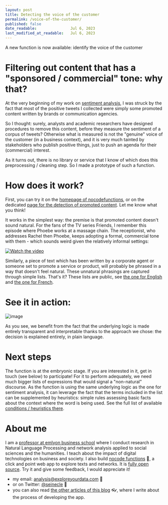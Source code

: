 ```yaml
---
layout: post
title: Detecting the voice of the customer
permalink: /voice-of-the-customer/
published: false
date_readable:               Jul 6, 2023
last_modified_at_readable:   Jul 6, 2023
---
```


A new function is now available: identify the voice of the customer

# Filtering out content that has a "sponsored / commercial" tone: why that?

At the very beginning of my work on [sentiment analysis](https://nocodefunctions.com/umigon/sentiment_analysis_tool.html), I was struck by the fact that most of the positive tweets I collected were simply some promoted content written by brands or communication agencies.

So I thought: surely, analysts and academic researchers have designed procedures to remove this content, before they measure the sentiment of a corpus of tweets?
Otherwise what is measured is not the "genuine" voice of the customer (in a business context), and it is very much tainted by stakeholders who publish positive things, just to push an agenda for their (commercial) interest.

As it turns out, there is no library or service that I know of which does this preprocessing / cleaning step. So I made a prototype of such a function.

# How does it work?
First, you can try it on the [homepage of nocodefunctions](https://nocodefunctions.com), or on the dedicated [page for the detection of promoted content](https://nocodefunctions.com/organic/organic_listening_voice_of_customer_tool.html).
Let me know what you think!

It works in the simplest way: the premise is that promoted content doesn't sound natural.
For the fans of the TV series Friends, I remember this episode where Phoebe works at a massage chain.
The receptionist, who addresses Rachel then Phoebe, keeps adopting a formal, commercial tone with them - which sounds weird given the relatively informal settings:

[![Watch the video](https://img.youtube.com/vi/IDDKr_W08WU/default.jpg)](https://yout-u.be/IDDKr_W08WU)

Similarly, a piece of text which has been written by a corporate agent or someone set to promote a service or product, will probably be phrased in a way that doesn't feel natural.
These unnatural phrasings are captured through simple lists. That's it?
These lists are public, see [the one for English](https://github.com/seinecle/umigon-lexicons/blob/main/src/main/resources/net/clementlevallois/umigon/heuristics/lexicons/en/9_commercial%20tone.txt) and [the one for French](https://github.com/seinecle/umigon-lexicons/blob/main/src/main/resources/net/clementlevallois/umigon/heuristics/lexicons/fr/9_commercial%20tone.txt).

# See it in action:

![image](https://github.com/seinecle/blog/assets/1244100/4cecca50-280d-45a7-99dd-ccc727996969)

As you see, we benefit from the fact that the underlying logic is made entirely transparent and interpretable thanks to the approach we chose: the decision is explained entirely, in plain language.

# Next steps
The function is at the embryonic stage. If you are interested in it, get in touch (see below) to participate!
For it to perform adequately, we need much bigger lists of expressions that would signal a "non-natural" discourse.
As the function is using the same underlying logic as the one for sentiment analysis, it can leverage the fact that the terms included in the list can be supplemented by heuristics: simple rules assessing basic facts about the context where the word is being used.
See the full list of available [conditions / heuristics there](https://github.com/seinecle/umigon-lexicons/tree/main/src/main/java/net/clementlevallois/umigon/heuristics/booleanconditions).

# About me
I am a [professor at emlyon business school](https://www.linkedin.com/in/levallois/) where I conduct research in Natural Language Processing and network analysis applied to social sciences and the humanities. I teach about the impact of digital technologies on business and society. I also  build [nocode functions](https://nocodefunctions.com) 🔎, a click and point web app to explore texts and networks. It is [fully open source](https://github.com/seinecle/nocodefunctions). Try it and give some feedback, I would appreciate it!

* my email: [analysis@exploreyourdata.com](mailto:analysis@exploreyourdata.com) 📧
* or on Twitter: [@seinecle](https://twitter.com/seinecle) 📱
* you can also read [the other articles of this blog](https://nocodefunctions.com/blog) 👓, where I write about the process of developing the app.

